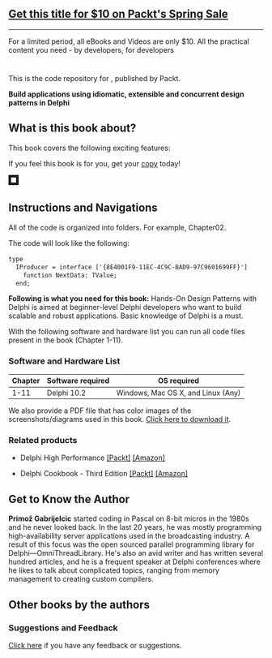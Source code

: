 ## [Get this title for $10 on Packt's Spring Sale](https://www.packt.com/B11287?utm_source=github&utm_medium=packt-github-repo&utm_campaign=spring_10_dollar_2022)
-----
For a limited period, all eBooks and Videos are only $10. All the practical content you need \- by developers, for developers

# 

<a href="https://www.packtpub.com/application-development/hands-design-patterns-delphi?utm_source=github&utm_medium=repository&utm_campaign="><img src="https://www.packtpub.com/sites/default/files/B11287_MockupCover_0.png" alt="" height="256px" align="right"></a>

This is the code repository for [](https://www.packtpub.com/application-development/hands-design-patterns-delphi?utm_source=github&utm_medium=repository&utm_campaign=), published by Packt.

**Build applications using idiomatic, extensible and concurrent design patterns in Delphi**

## What is this book about?


This book covers the following exciting features:


If you feel this book is for you, get your [copy](https://www.amazon.com/dp/1789343240) today!

<a href="https://www.packtpub.com/?utm_source=github&utm_medium=banner&utm_campaign=GitHubBanner"><img src="https://raw.githubusercontent.com/PacktPublishing/GitHub/master/GitHub.png" 
alt="https://www.packtpub.com/" border="5" /></a>

## Instructions and Navigations
All of the code is organized into folders. For example, Chapter02.

The code will look like the following:
```
type
  IProducer = interface ['{8E4001F9-11EC-4C9C-BAD9-97C9601699FF}']
    function NextData: TValue;
  end;
```

**Following is what you need for this book:**
Hands-On Design Patterns with Delphi is aimed at beginner-level Delphi developers who want to build scalable and robust applications. Basic knowledge of Delphi is a must.

With the following software and hardware list you can run all code files present in the book (Chapter 1-11).
### Software and Hardware List
| Chapter | Software required | OS required                         |
| --------| ------------------| ----------------------------------- |
| 1-11    | Delphi 10.2       | Windows, Mac OS X, and Linux (Any)  |


We also provide a PDF file that has color images of the screenshots/diagrams used in this book. [Click here to download it]().

### Related products
* Delphi High Performance [[Packt]](https://www.packtpub.com/application-development/delphi-high-performance?utm_source=github&utm_medium=repository&utm_campaign=9781788625456 ) [[Amazon]](https://www.amazon.com/dp/1788625455)

* Delphi Cookbook - Third Edition [[Packt]](https://www.packtpub.com/application-development/delphi-cookbook-third-edition?utm_source=github&utm_medium=repository&utm_campaign=9781788621304 ) [[Amazon]](https://www.amazon.com/dp/1788621301)



## Get to Know the Author
**Primož Gabrijelcic**
started coding in Pascal on 8-bit micros in the 1980s and he never looked back. In the last 20 years, he was mostly programming high-availability server applications used in the broadcasting industry. A result of this focus was the open sourced parallel programming library for Delphi—OmniThreadLibrary. He's also an avid writer and has written several hundred articles, and he is a frequent speaker at Delphi conferences where he likes to talk about complicated topics, ranging from memory management to creating custom compilers.



## Other books by the authors
[](https://www.packtpub.com/application-development/delphi-high-performance?utm_source=github&utm_medium=repository&utm_campaign=)



### Suggestions and Feedback
[Click here](https://docs.google.com/forms/d/e/1FAIpQLSdy7dATC6QmEL81FIUuymZ0Wy9vH1jHkvpY57OiMeKGqib_Ow/viewform) if you have any feedback or suggestions.


